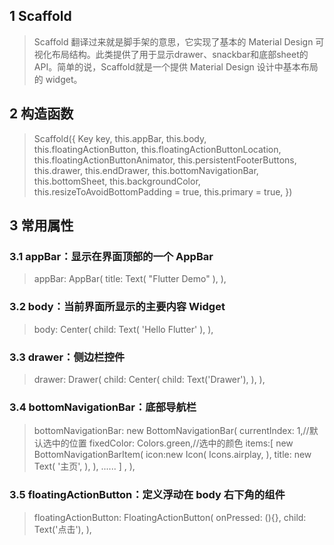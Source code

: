 ## **1 Scaffold**
> Scaffold 翻译过来就是脚手架的意思，它实现了基本的 Material Design 可视化布局结构。此类提供了用于显示drawer、snackbar和底部sheet的API。简单的说，Scaffold就是一个提供 Material Design 设计中基本布局的 widget。

## **2 构造函数** 
> Scaffold({
>   Key key,
>   this.appBar, 
>   this.body,  
>   this.floatingActionButton, 
>   this.floatingActionButtonLocation, 
>   this.floatingActionButtonAnimator, 
>   this.persistentFooterButtons, 
>   this.drawer, 
>   this.endDrawer, 
>   this.bottomNavigationBar,
>   this.bottomSheet, 
>   this.backgroundColor,
>   this.resizeToAvoidBottomPadding = true, 
>   this.primary = true,
> }) 

## **3 常用属性** 
### **3.1 appBar：显示在界面顶部的一个 AppBar**
> appBar: AppBar(
>     title: Text(
>         "Flutter Demo"
>     ),
> ),

### **3.2 body：当前界面所显示的主要内容 Widget**
> body: Center(
>     child: Text(
>         'Hello Flutter'
>     ),
> ),

### **3.3 drawer：侧边栏控件**
> drawer: Drawer(
>     child: Center(
>         child: Text('Drawer'),
>     ),
> ),

### **3.4 bottomNavigationBar：底部导航栏**
> bottomNavigationBar: new BottomNavigationBar(
>     currentIndex: 1,//默认选中的位置
>     fixedColor: Colors.green,//选中的颜色
>     items:<BottomNavigationBarItem>[
>         new BottomNavigationBarItem(
>             icon:new Icon(
>                 Icons.airplay,
>             ),
>             title: new Text(
>                 '主页',
>             ),
>          ),
>          ......
>     ] ,
> ),

### **3.5 floatingActionButton：定义浮动在 body 右下角的组件**
> floatingActionButton: FloatingActionButton(
>     onPressed: (){},
>     child: Text('点击'),
> ),
